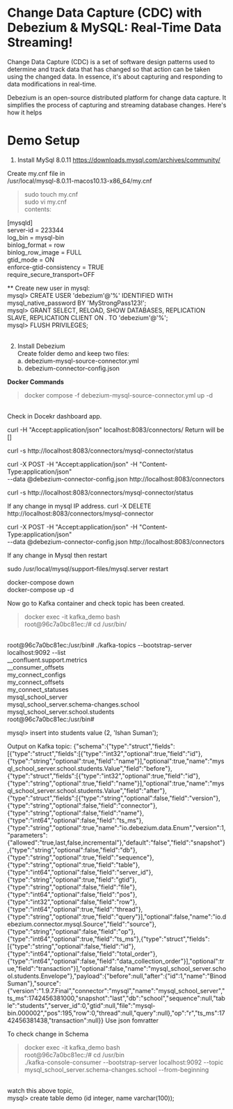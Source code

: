  # Change Data Capture (CDC) with Debezium & MySQL: Real-Time Data Streaming! #

Change Data Capture (CDC) is a set of software design patterns used to determine and track data that has changed so that action can be taken using the changed
data. In essence, it's about capturing and responding to data modifications in real-time. 

Debezium is an open-source distributed platform for change data capture.
It simplifies the process of capturing and streaming database changes. Here's how it helps

# Demo Setup #
1. Install MySql 8.0.11 
https://downloads.mysql.com/archives/community/<br>

Create my.cnf file in<br>
/usr/local/mysql-8.0.11-macos10.13-x86_64/my.cnf<br>
>sudo touch my.cnf<br>
>sudo vi my.cnf <br>
contents:<br>

[mysqld]<br>
server-id = 223344<br>
log_bin = mysql-bin<br>
binlog_format = row<br>
binlog_row_image = FULL<br>
gtid_mode = ON<br>
enforce-gtid-consistency = TRUE<br>
require_secure_transport=OFF<br>

** Create new user in mysql:<br>
mysql> CREATE USER 'debezium'@'%' IDENTIFIED WITH mysql_native_password BY 'MyStrongPass123!';<br>
mysql> GRANT SELECT, RELOAD, SHOW DATABASES, REPLICATION SLAVE, REPLICATION CLIENT ON *.* TO 'debezium'@'%';<br>
mysql> FLUSH PRIVILEGES;<br>
<br>

2. Install Debezium<br>
Create folder demo and keep two files:<br>
  a. debezium-mysql-source-connector.yml<br>
  b. debezium-connector-config.json<br>

<b> Docker Commands </b>
>docker compose -f debezium-mysql-source-connector.yml up -d<br>
<br>
Check in Docekr dashboard app. <br>

curl -H "Accept:application/json" localhost:8083/connectors/
Return will be []

curl -s http://localhost:8083/connectors/mysql-connector/status

curl -X POST -H "Accept:application/json" -H "Content-Type:application/json" \
    --data @debezium-connector-config.json http://localhost:8083/connectors

curl -s http://localhost:8083/connectors/mysql-connector/status

If any change in mysql IP address.
curl -X DELETE http://localhost:8083/connectors/mysql-connector

curl -X POST -H "Accept:application/json" -H "Content-Type:application/json" \
    --data @debezium-connector-config.json http://localhost:8083/connectors

If any change in Mysql then restart <br>

sudo /usr/local/mysql/support-files/mysql.server restart  <br>

docker-compose down<br>
docker-compose up -d<br>

Now go to Kafka container and check topic has been created.
> docker exec -it kafka_demo bash<br>
root@96c7a0bc81ec:/# cd /usr/bin/

<br>
root@96c7a0bc81ec:/usr/bin# ./kafka-topics --bootstrap-server localhost:9092 --list<br>
__confluent.support.metrics<br>
__consumer_offsets<br>
my_connect_configs<br>
my_connect_offsets<br>
my_connect_statuses<br>
mysql_school_server<br>
mysql_school_server.schema-changes.school<br>
mysql_school_server.school.students<br>
root@96c7a0bc81ec:/usr/bin#<br>

mysql> insert into students value (2, 'Ishan Suman');<br>

Output on Kafka topic:
{"schema":{"type":"struct","fields":[{"type":"struct","fields":[{"type":"int32","optional":true,"field":"id"},{"type":"string","optional":true,"field":"name"}],"optional":true,"name":"mysql_school_server.school.students.Value","field":"before"},{"type":"struct","fields":[{"type":"int32","optional":true,"field":"id"},{"type":"string","optional":true,"field":"name"}],"optional":true,"name":"mysql_school_server.school.students.Value","field":"after"},{"type":"struct","fields":[{"type":"string","optional":false,"field":"version"},{"type":"string","optional":false,"field":"connector"},{"type":"string","optional":false,"field":"name"},{"type":"int64","optional":false,"field":"ts_ms"},{"type":"string","optional":true,"name":"io.debezium.data.Enum","version":1,"parameters":{"allowed":"true,last,false,incremental"},"default":"false","field":"snapshot"},{"type":"string","optional":false,"field":"db"},{"type":"string","optional":true,"field":"sequence"},{"type":"string","optional":true,"field":"table"},{"type":"int64","optional":false,"field":"server_id"},{"type":"string","optional":true,"field":"gtid"},{"type":"string","optional":false,"field":"file"},{"type":"int64","optional":false,"field":"pos"},{"type":"int32","optional":false,"field":"row"},{"type":"int64","optional":true,"field":"thread"},{"type":"string","optional":true,"field":"query"}],"optional":false,"name":"io.debezium.connector.mysql.Source","field":"source"},{"type":"string","optional":false,"field":"op"},{"type":"int64","optional":true,"field":"ts_ms"},{"type":"struct","fields":[{"type":"string","optional":false,"field":"id"},{"type":"int64","optional":false,"field":"total_order"},{"type":"int64","optional":false,"field":"data_collection_order"}],"optional":true,"field":"transaction"}],"optional":false,"name":"mysql_school_server.school.students.Envelope"},"payload":{"before":null,"after":{"id":1,"name":"Binod Suman"},"source":{"version":"1.9.7.Final","connector":"mysql","name":"mysql_school_server","ts_ms":1742456381000,"snapshot":"last","db":"school","sequence":null,"table":"students","server_id":0,"gtid":null,"file":"mysql-bin.000002","pos":195,"row":0,"thread":null,"query":null},"op":"r","ts_ms":1742456381438,"transaction":null}}
Use json fomratter<br>

To check change in Schema <br>
>docker exec -it kafka_demo bash<br>
root@96c7a0bc81ec:/# cd /usr/bin<br>
./kafka-console-consumer --bootstrap-server localhost:9092 --topic mysql_school_server.schema-changes.school  --from-beginning<br>
<br>
watch this above topic, <br>
mysql> create table demo (id integer, name varchar(100));<br>







  
